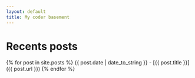 ```yaml
---
layout: default
title: My coder basement
---
```

Recents posts
=============
{% for post in site.posts %}
  {{ post.date | date_to_string }} - [{{ post.title }}]({{ post.url }})
{% endfor %}